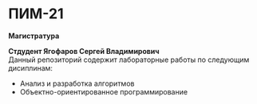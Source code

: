 # ПИМ-21

**Магистратура**  

**Стдудент Ягофаров Сергей Владимирович**  
Данный репозиторий содержит лабораторные работы по следующим дисиплинам:

- Анализ и разработка алгоритмов
- Объектно-ориентированное программирование
